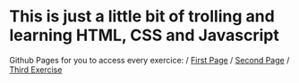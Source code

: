 # This is just a little bit of trolling and learning HTML, CSS and Javascript

Github Pages for you to access every exercice: /
[First Page](https://realtoya.github.io/PersonalPages/FistHTML/) /
[Second Page](https://realtoya.github.io/PersonalPages/SecondHTML/) /
[Third Exercise](https://realtoya.github.io/PersonalPages/ThirdHTML/)
